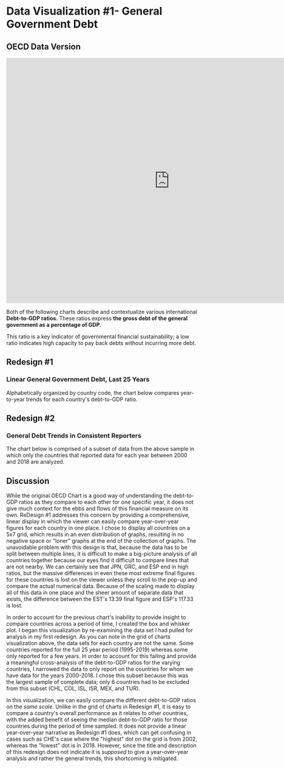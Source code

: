 # Data Visualization #1- General Government Debt
## OECD Data Version
<iframe src="https://data.oecd.org/chart/69sf" width="860" height="645" style="border: 0" mozallowfullscreen="true" webkitallowfullscreen="true" allowfullscreen="true"><a href="https://data.oecd.org/chart/69sf" target="_blank">OECD Chart: General government debt, Total, % of GDP, Annual, 2017</a></iframe>


Both of the following charts describe and contextualize various international **Debt-to-GDP ratios.** These ratios express **the gross debt of the general government as a percentage of GDP.** 

This ratio is a key indicator of governmental financial sustainability; a low ratio indicates high capacity to pay back debts without incurring more debt.


## Redesign #1
### Linear General Government Debt, Last 25 Years
Alphabetically organized by country code, the chart below compares year-to-year trends for each country's debt-to-GDP ratio.
<div class="flourish-embed flourish-chart" data-src="visualisation/4252865"><script src="https://public.flourish.studio/resources/embed.js"></script></div>

## Redesign #2
### General Debt Trends in Consistent Reporters
The chart below is comprised of a subset of data from the above sample in which only the countries that reported data for each year between 2000 and 2018 are analyzed.
<div class="flourish-embed flourish-scatter" data-src="visualisation/4253468"><script src="https://public.flourish.studio/resources/embed.js"></script></div>


## Discussion
While the original OECD Chart is a good way of understanding the debt-to-GDP ratios as they compare to each other for one specific year, it does not give much context for the ebbs and flows of this financial measure on its own. ReDesign #1 addresses this concern by providing a comprehensive, linear display in which the viewer can easily compare year-over-year figures for each country in one place. I chose to display all countries on a 5x7 grid, which results in an even distribution of graphs, resulting in no negative space or "loner" graphs at the end of the collection of graphs. The unavoidable problem with this design is that, because the data has to be split between multiple lines, it is difficult to make a big-picture analysis of all countries together because our eyes find it difficult to compare lines that are not nearby. We can certainly see that JPN, GRC, and ESP end in high ratios, but the massive differences in even these most extreme final figures for these countries is lost on the viewer unless they scroll to the pop-up and compare the actual numerical data. Because of the scaling made to display all of this data in one place and the sheer amount of separate data that exists, the difference between the EST's 13.39 final figure and ESP's 117.33 is lost.


In order to account for the previous chart's inability to provide insight to compare countries across a period of time, I created the box and whisker plot. I began this visualization by re-examining the data set I had pulled for analysis in my first redesign. As you can note in the grid of charts visualization above, the data sets for each country are not the same. Some countries reported for the full 25 year period (1995-2019) whereas some only reported for a few years. In order to account for this failing and provide a meaningful cross-analysis of the debt-to-GDP ratios for the varying countries, I narrowed the data to only report on the countries for whom we have data for the years 2000-2018. I chose this subset because this was the largest sample of complete data; only 6 countries had to be excluded from this subset (CHL, COL, ISL, ISR, MEX, and TUR).

In this visualization, we can easily compare the different debt-to-GDP ratios on the *same scale*. Unlike in the grid of charts in Redesign #1, it is easy to compare a country's overall performance as it relates to other countries, with the added benefit of seeing the median debt-to-GDP ratio for those countries during the period of time sampled. It does not provide a linear year-over-year narrative as Redesign #1 does, which can get confusing in cases such as CHE's case where the "highest" dot on the grid is from 2002, whereas the "lowest" dot is in 2018. However, since the title and description of this redesign does not indicate it is *supposed* to give a year-over-year analysis and rather the general trends, this shortcoming is mitigated.
